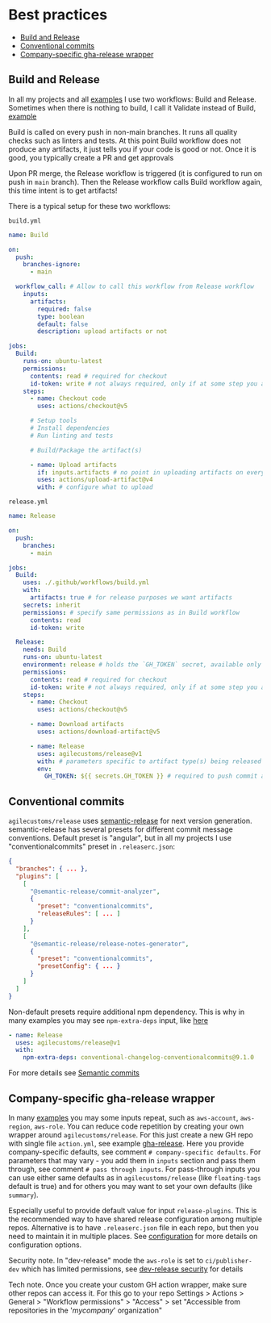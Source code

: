 # Best practices

- [Build and Release](#build-and-release)
- [Conventional commits](#conventional-commits)
- [Company-specific gha-release wrapper](#company-specific-gha-release-wrapper)

## Build and Release

In all my projects and all [examples](./examples) I use two workflows: Build and Release.
Sometimes when there is nothing to build, I call it Validate instead of Build, [example](https://github.com/agilecustoms/terraform-aws-ci-publisher/blob/main/.github/workflows/validate.yml)

Build is called on every push in non-main branches. It runs all quality checks such as linters and tests.
At this point Build workflow does not produce any artifacts, it just tells you if your code is good or not.
Once it is good, you typically create a PR and get approvals

Upon PR merge, the Release workflow is triggered (it is configured to run on push in `main` branch).
Then the Release workflow calls Build workflow again, this time intent is to get artifacts!

There is a typical setup for these two workflows:

`build.yml`
```yaml
name: Build

on:
  push:
    branches-ignore:
      - main

  workflow_call: # Allow to call this workflow from Release workflow
    inputs:
      artifacts:
        required: false
        type: boolean
        default: false
        description: upload artifacts or not

jobs:
  Build:
    runs-on: ubuntu-latest
    permissions:
      contents: read # required for checkout
      id-token: write # not always required, only if at some step you assume AWS role via OIDC
    steps:
      - name: Checkout code
        uses: actions/checkout@v5

      # Setup tools
      # Install dependencies
      # Run linting and tests

      # Build/Package the artifact(s)

      - name: Upload artifacts
        if: inputs.artifacts # no point in uploading artifacts on every push in a feature branch
        uses: actions/upload-artifact@v4
        with: # configure what to upload
```

`release.yml`
```yaml
name: Release

on:
  push:
    branches:
      - main

jobs:
  Build:
    uses: ./.github/workflows/build.yml
    with:
      artifacts: true # for release purposes we want artifacts
    secrets: inherit
    permissions: # specify same permissions as in Build workflow
      contents: read
      id-token: write

  Release:
    needs: Build
    runs-on: ubuntu-latest
    environment: release # holds the `GH_TOKEN` secret, available only for `main` branch
    permissions:
      contents: read # required for checkout
      id-token: write # not always required, only if at some step you assume AWS role via OIDC
    steps:
      - name: Checkout
        uses: actions/checkout@v5

      - name: Download artifacts
        uses: actions/download-artifact@v5

      - name: Release
        uses: agilecustoms/release@v1
        with: # parameters specific to artifact type(s) being released 
        env:
          GH_TOKEN: ${{ secrets.GH_TOKEN }} # required to push commit and tags
```

## Conventional commits

`agilecustoms/release` uses [semantic-release](https://github.com/semantic-release/semantic-release)
for next version generation. semantic-release has several presets for different commit message conventions.
Default preset is "angular", but in all my projects I use "conventionalcommits" preset in `.releaserc.json`:

```json
{
  "branches": { ... },
  "plugins": [
    [
      "@semantic-release/commit-analyzer",
      {
        "preset": "conventionalcommits",
        "releaseRules": [ ... ]
      }
    ],
    [
      "@semantic-release/release-notes-generator",
      {
        "preset": "conventionalcommits",
        "presetConfig": { ... }
      }
    ]
  ]
}
```

Non-default presets require additional npm dependency. This is why in many examples you may see 
`npm-extra-deps` input, like [here](https://github.com/agilecustoms/terraform-aws-ci-builder/blob/main/.github/workflows/release.yml)

```yaml
- name: Release
  uses: agilecustoms/release@v1
  with:
    npm-extra-deps: conventional-changelog-conventionalcommits@9.1.0
``` 

For more details see [Semantic commits](./features/semantic-commits.md) 

## Company-specific gha-release wrapper

In many [examples](./examples) you may some inputs repeat, such as `aws-account`, `aws-region`, `aws-role`.
You can reduce code repetition by creating your own wrapper around `agilecustoms/release`.
For this just create a new GH repo with single file `action.yml`, see example [gha-release](./examples/gha-release).
Here you provide company-specific defaults, see comment `# company-specific defaults`.
For parameters that may vary - you add them in `inputs` section and pass them through, see comment `# pass through inputs`.
For pass-through inputs you can use either same defaults as in `agilecustoms/release` (like `floating-tags` default is true)
and for others you may want to set your own defaults (like `summary`).

Especially useful to provide default value for input `release-plugins`.
This is the recommended way to have shared release configuration among multiple repos.
Alternative is to have `.releaserc.json` file in each repo, but then you need to maintain it in multiple places.
See [configuration](./configuration.md) for more details on configuration options.

Security note. In "dev-release" mode the `aws-role` is set to `ci/publisher-dev` which has limited permissions,
see [dev-release security](./authorization.md#dev-release-security) for details

Tech note. Once you create your custom GH action wrapper, make sure other repos can access it.
For this go to your repo Settings > Actions > General > "Workflow permissions" > "Access" >
set "Accessible from repositories in the '_mycompany_' organization"
